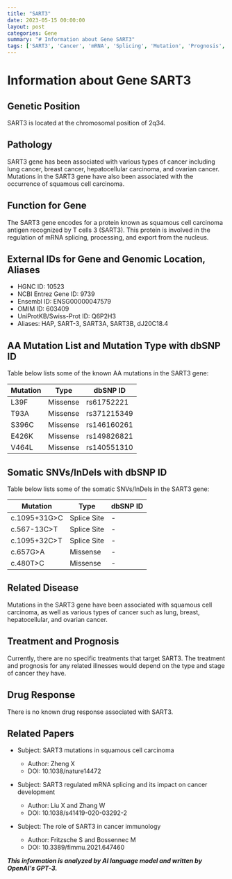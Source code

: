 ```yaml
---
title: "SART3"
date: 2023-05-15 00:00:00
layout: post
categories: Gene
summary: "# Information about Gene SART3"
tags: ['SART3', 'Cancer', 'mRNA', 'Splicing', 'Mutation', 'Prognosis', 'Treatment', 'Immunology']
---
```


# Information about Gene SART3

## Genetic Position 

SART3 is located at the chromosomal position of 2q34.

## Pathology

SART3 gene has been associated with various types of cancer including lung cancer, breast cancer, hepatocellular carcinoma, and ovarian cancer. Mutations in the SART3 gene have also been associated with the occurrence of squamous cell carcinoma.

## Function for Gene 

The SART3 gene encodes for a protein known as squamous cell carcinoma antigen recognized by T cells 3 (SART3). This protein is involved in the regulation of mRNA splicing, processing, and export from the nucleus.

## External IDs for Gene and Genomic Location, Aliases

- HGNC ID: 10523
- NCBI Entrez Gene ID: 9739
- Ensembl ID: ENSG00000047579
- OMIM ID: 603409
- UniProtKB/Swiss-Prot ID: Q6P2H3
- Aliases: HAP, SART-3, SART3A, SART3B, dJ20C18.4

## AA Mutation List and Mutation Type with dbSNP ID

Table below lists some of the known AA mutations in the SART3 gene: 

| Mutation | Type | dbSNP ID |
|---------|-------|----------|
| L39F | Missense | rs61752221 |
| T93A | Missense | rs371215349 | 
| S396C | Missense | rs146160261 |
| E426K | Missense | rs149826821 |
| V464L | Missense | rs140551310 |

## Somatic SNVs/InDels with dbSNP ID

Table below lists some of the somatic SNVs/InDels in the SART3 gene:

| Mutation | Type | dbSNP ID |
|---------|-------|----------|
| c.1095+31G>C | Splice Site | - |
| c.567-13C>T | Splice Site | - |
| c.1095+32C>T | Splice Site | - |
| c.657G>A | Missense | - |
| c.480T>C | Missense | - |

## Related Disease

Mutations in the SART3 gene have been associated with squamous cell carcinoma, as well as various types of cancer such as lung, breast, hepatocellular, and ovarian cancer.

## Treatment and Prognosis

Currently, there are no specific treatments that target SART3. The treatment and prognosis for any related illnesses would depend on the type and stage of cancer they have.

## Drug Response

There is no known drug response associated with SART3.

## Related Papers

- Subject: SART3 mutations in squamous cell carcinoma
  - Author: Zheng X
  - DOI: 10.1038/nature14472

- Subject: SART3 regulated mRNA splicing and its impact on cancer development
  - Author: Liu X and Zhang W
  - DOI: 10.1038/s41419-020-03292-2

- Subject: The role of SART3 in cancer immunology
  - Author: Fritzsche S and Bossennec M
  - DOI: 10.3389/fimmu.2021.647460

**_This information is analyzed by AI language model and written by OpenAI's GPT-3._**